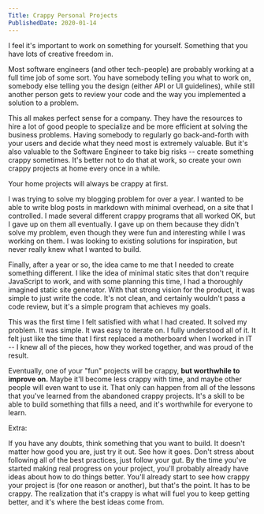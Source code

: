 ```yaml
---
Title: Crappy Personal Projects
PublishedDate: 2020-01-14
---
```

I feel it's important to work on something for yourself. Something that you have lots of creative freedom in.

Most software engineers (and other tech-people) are probably working at a full time job of some sort. You have somebody telling you what to work on, somebody else telling you the design (either API or UI guidelines), while still another person gets to review your code and the way you implemented a solution to a problem.

This all makes perfect sense for a company. They have the resources to hire a lot of good people to specialize and be more efficient at solving the business problems. Having somebody to regularly go back-and-forth with your users and decide what they need most is extremely valuable. But it's also valuable to the Software Engineer to take big risks -- create something crappy sometimes. It's better not to do that at work, so create your own crappy projects at home every once in a while.

Your home projects will always be crappy at first.

I was trying to solve my blogging problem for over a year. I wanted to be able to write blog posts in markdown with minimal overhead, on a site that I controlled. I made several different crappy programs that all worked OK, but I gave up on them all eventually. I gave up on them because they didn't solve my problem, even though they were fun and interesting while I was working on them. I was looking to existing solutions for inspiration, but never really knew what I wanted to build.

Finally, after a year or so, the idea came to me that I needed to create something different. I like the idea of minimal static sites that don't require JavaScript to work, and with some planning this time, I had a thoroughly imagined static site generator. With that strong vision for the product, it was simple to just write the code. It's not clean, and certainly wouldn't pass a code review, but it's a simple program that achieves my goals.

This was the first time I felt satisfied with what I had created. It solved my problem. It was simple. It was easy to iterate on. I fully understood all of it. It felt just like the time that I first replaced a motherboard when I worked in IT -- I knew all of the pieces, how they worked together, and was proud of the result.

Eventually, one of your "fun" projects will be crappy, **but worthwhile to improve on.** Maybe it'll become less crappy with time, and maybe other people will even want to use it. That only can happen from all of the lessons that you've learned from the abandoned crappy projects. It's a skill to be able to build something that fills a need, and it's worthwhile for everyone to learn.

Extra: 

If you have any doubts, think something that you want to build. It doesn't matter how good you are, just try it out. See how it goes. Don't stress about following all of the best practices, just follow your gut. By the time you've started making real progress on your project, you'll probably already have ideas about how to do things better. You'll already start to see how crappy your project is (for one reason or another), but that's the point. It has to be crappy. The realization that it's crappy is what will fuel you to keep getting better, and it's where the best ideas come from.